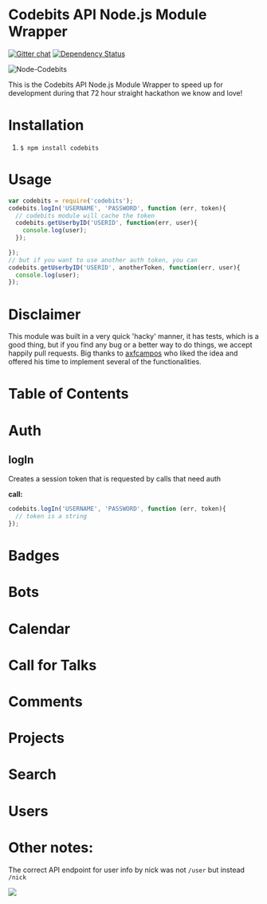 Codebits API Node.js Module Wrapper
=========

[![Gitter chat](https://badges.gitter.im/diasdavid/codebits.png)](https://gitter.im/diasdavid/codebits) 
[![Dependency Status](https://david-dm.org/diasdavid/codebits.svg?theme=shields.io)](https://david-dm.org/diasdavid/codebits)

![Node-Codebits](https://github.com/diasdavid/codebits/raw/master/logo/node-codebits-small.png)

This is the Codebits API Node.js Module Wrapper to speed up for development during that 72 hour straight hackathon we know and love!

# Installation
1. `$ npm install codebits`

# Usage
```javascript
var codebits = require('codebits');
codebits.logIn('USERNAME', 'PASSWORD', function (err, token){
  // codebits module will cache the token
  codebits.getUserbyID('USERID', function(err, user){
    console.log(user);
  });
 
});
// but if you want to use another auth token, you can
codebits.getUserbyID('USERID', anotherToken, function(err, user){
  console.log(user);
});
```

# Disclaimer

This module was built in a very quick 'hacky' manner, it has tests, which is a good thing, but if you find any bug or a better way to do things, we accept happily pull requests. Big thanks to [axfcampos](https://github.com/axfcampos) who liked the idea and offered his time to implement several of the functionalities.

# Table of Contents
[]()


# Auth
## logIn

Creates a session token that is requested by calls that need auth

**call:**
```javascript
codebits.logIn('USERNAME', 'PASSWORD', function (err, token){
  // token is a string
});
```

# Badges

# Bots

# Calendar

# Call for Talks

# Comments

# Projects

# Search

# Users





# Other notes:

The correct API endpoint for user info by nick was not `/user` but instead `/nick`

![](https://i.cloudup.com/5dsQCrS675-1200x1200.png)

